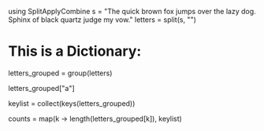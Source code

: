 using SplitApplyCombine
s = "The quick brown fox jumps over the lazy dog. Sphinx of black quartz judge my vow."
letters = split(s, "")
# This is a Dictionary:
letters_grouped = group(letters)

letters_grouped["a"]


keylist = collect(keys(letters_grouped))

counts = map(k -> length(letters_grouped[k]), keylist)